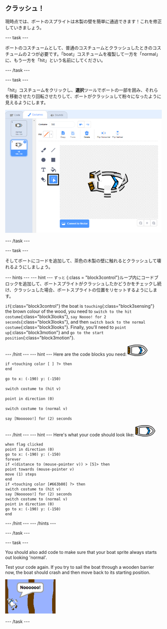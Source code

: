 ## クラッシュ！

現時点では、ボートのスプライトは木製の壁を簡単に通過できます！これを修正していきましょう。

\--- task \---

ボートのコスチュームとして、普通のコスチュームとクラッシュしたときのコスチュームの２つが必要です。「boat」コスチュームを複製して一方を「normal」に、もう一方を「hit」という名前にしてください。

\--- /task \---

\--- task \---

「hit」コスチュームをクリックし、**選択**ツールでボートの一部を囲み、それらを移動させたり回転させたりして、ボートがクラッシュして粉々になったように見えるようにします。

![スクリーンショット](images/boat-hit-costume-annotated.png)

\--- /task \---

\--- task \---

そしてボートにコードを追加して、茶色の木製の壁に触れるとクラッシュして壊れるようにしましょう。

\--- hints \--- \--- hint \--- `ずっと` {:class = "block3control"}ループ内にコードブロックを追加して、ボートスプライトがクラッシュしたかどうかをチェックし続け、クラッシュした場合、ボートスプライトの位置をリセットするようにします。

`if`{:class="block3control"} the boat is `touching`{:class="block3sensing"} the brown colour of the wood, you need to `switch to the hit costume`{:class="block3looks"}, `say Noooo! for 2 seconds`{:class="block3looks"}, and then `switch back to the normal costume`{:class="block3looks"}. Finally, you'll need to `point up`{:class="block3motion"} and `go to the start position`{:class="block3motion"}.

\--- /hint \--- \--- hint \--- Here are the code blocks you need: ![boat-sprite](images/boat_resize.png)

```blocks3
if <touching color [ ] ?> then
end

go to x: (-190) y: (-150)

switch costume to (hit v)

point in direction (0)

switch costume to (normal v)

say [Noooooo!] for (2) seconds
```

\--- /hint \--- \--- hint \--- Here's what your code should look like: ![boat-sprite](images/boat_resize.png)

```blocks3
when flag clicked
point in direction (0)
go to x: (-190) y: (-150)
forever
if <(distance to (mouse-pointer v)) > [5]> then
point towards (mouse-pointer v)
move (1) steps
end
if <touching color [#663b00] ?> then
switch costume to (hit v)
say [Noooooo!] for (2) seconds
switch costume to (normal v)
point in direction (0)
go to x: (-190) y: (-150)
end
```

\--- /hint \--- \--- /hints \---

\--- /task \---

\--- task \---

You should also add code to make sure that your boat sprite always starts out looking 'normal'.

Test your code again. If you try to sail the boat through a wooden barrier now, the boat should crash and then move back to its starting position.

![スクリーンショット](images/boat-crash.png)

\--- /task \---